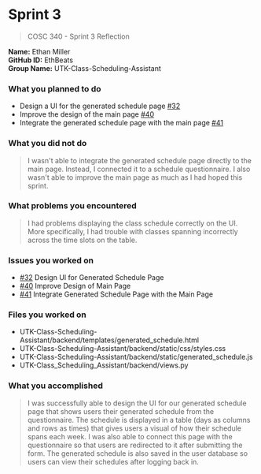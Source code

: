 # Sprint 3

> COSC 340 - Sprint 3 Reflection

**Name:** Ethan Miller <br>
**GitHub ID:** EthBeats <br>
**Group Name:** UTK-Class-Scheduling-Assistant


### What you planned to do
* Design a UI for the generated schedule page [#32](https://github.com/utk-cs340-fall24/UTK-Class-Scheduling-Assistant/issues/32)
* Improve the design of the main page [#40](https://github.com/utk-cs340-fall24/UTK-Class-Scheduling-Assistant/issues/40)
* Integrate the generated schedule page with the main page [#41](https://github.com/utk-cs340-fall24/UTK-Class-Scheduling-Assistant/issues/41)

### What you did not do
> I wasn't able to integrate the generated schedule page directly to the main page. Instead, I connected it to a schedule questionnaire. I also wasn't able to improve the main page as much as I had hoped this sprint.

### What problems you encountered
> I had problems displaying the class schedule correctly on the UI. More specifically, I had trouble with classes spanning incorrectly across the time slots on the table.

### Issues you worked on
* [#32](https://github.com/utk-cs340-fall24/UTK-Class-Scheduling-Assistant/issues/32) Design UI for Generated Schedule Page
* [#40](https://github.com/utk-cs340-fall24/UTK-Class-Scheduling-Assistant/issues/40) Improve Design of Main Page
* [#41](https://github.com/utk-cs340-fall24/UTK-Class-Scheduling-Assistant/issues/41) Integrate Generated Schedule Page with the Main Page

### Files you worked on
* UTK-Class-Scheduling-Assistant/backend/templates/generated_schedule.html
* UTK-Class-Scheduling-Assistant/backend/static/css/styles.css
* UTK-Class-Scheduling-Assistant/backend/static/generated_schedule.js
* UTK-Class_Scheduling_Assistant/backend/views.py

### What you accomplished
> I was successfully able to design the UI for our generated schedule page that shows users their generated schedule from the questionnaire. The schedule is displayed in a table (days as columns and rows as times) that gives users a visual of how their schedule spans each week. I was also able to connect this page with the questionnaire so that users are redirected to it after submitting the form. The generated schedule is also saved in the user database so users can view their schedules after logging back in.
